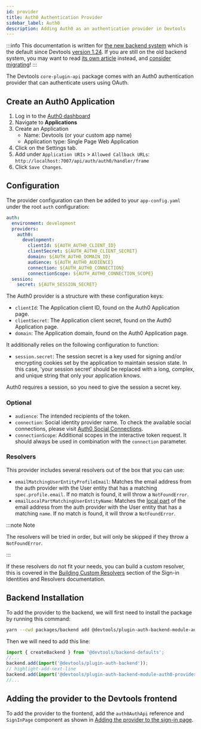 ```yaml
---
id: provider
title: Auth0 Authentication Provider
sidebar_label: Auth0
description: Adding Auth0 as an authentication provider in Devtools
---
```


:::info
This documentation is written for [the new backend system](../../backend-system/index.md) which is the default since Devtools
[version 1.24](../../releases/v1.24.0.md). If you are still on the old backend
system, you may want to read [its own article](./provider--old.md)
instead, and [consider migrating](../../backend-system/building-backends/08-migrating.md)!
:::

The Devtools `core-plugin-api` package comes with an Auth0 authentication
provider that can authenticate users using OAuth.

## Create an Auth0 Application

1. Log in to the [Auth0 dashboard](https://manage.auth0.com/dashboard/)
2. Navigate to **Applications**
3. Create an Application
   - Name: Devtools (or your custom app name)
   - Application type: Single Page Web Application
4. Click on the Settings tab.
5. Add under `Application URIs` > `Allowed Callback URLs`:
   `http://localhost:7007/api/auth/auth0/handler/frame`
6. Click `Save Changes`.

## Configuration

The provider configuration can then be added to your `app-config.yaml` under the
root `auth` configuration:

```yaml
auth:
  environment: development
  providers:
    auth0:
      development:
        clientId: ${AUTH_AUTH0_CLIENT_ID}
        clientSecret: ${AUTH_AUTH0_CLIENT_SECRET}
        domain: ${AUTH_AUTH0_DOMAIN_ID}
        audience: ${AUTH_AUTH0_AUDIENCE}
        connection: ${AUTH_AUTH0_CONNECTION}
        connectionScope: ${AUTH_AUTH0_CONNECTION_SCOPE}
  session:
    secret: ${AUTH_SESSION_SECRET}
```

The Auth0 provider is a structure with these configuration keys:

- `clientId`: The Application client ID, found on the Auth0 Application page.
- `clientSecret`: The Application client secret, found on the Auth0 Application
  page.
- `domain`: The Application domain, found on the Auth0 Application page.

It additionally relies on the following configuration to function:

- `session.secret`: The session secret is a key used for signing and/or encrypting cookies set by the application to maintain session state. In this case, 'your session secret' should be replaced with a long, complex, and unique string that only your application knows.

Auth0 requires a session, so you need to give the session a secret key.

### Optional

- `audience`: The intended recipients of the token.
- `connection`: Social identity provider name. To check the available social connections, please visit [Auth0 Social Connections](https://marketplace.auth0.com/features/social-connections).
- `connectionScope`: Additional scopes in the interactive token request. It should always be used in combination with the `connection` parameter.

### Resolvers

This provider includes several resolvers out of the box that you can use:

- `emailMatchingUserEntityProfileEmail`: Matches the email address from the auth provider with the User entity that has a matching `spec.profile.email`. If no match is found, it will throw a `NotFoundError`.
- `emailLocalPartMatchingUserEntityName`: Matches the [local part](https://en.wikipedia.org/wiki/Email_address#Local-part) of the email address from the auth provider with the User entity that has a matching `name`. If no match is found, it will throw a `NotFoundError`.

:::note Note

The resolvers will be tried in order, but will only be skipped if they throw a `NotFoundError`.

:::

If these resolvers do not fit your needs, you can build a custom resolver, this is covered in the [Building Custom Resolvers](../identity-resolver.md#building-custom-resolvers) section of the Sign-in Identities and Resolvers documentation.

## Backend Installation

To add the provider to the backend, we will first need to install the package by running this command:

```bash title="from your Devtools root directory"
yarn --cwd packages/backend add @devtools/plugin-auth-backend-module-auth0-provider
```

Then we will need to add this line:

```ts title="packages/backend/src/index.ts"
import { createBackend } from '@devtools/backend-defaults';
//...
backend.add(import('@devtools/plugin-auth-backend'));
// highlight-add-next-line
backend.add(import('@devtools/plugin-auth-backend-module-auth0-provider'));
//...
```

## Adding the provider to the Devtools frontend

To add the provider to the frontend, add the `auth0AuthApi` reference and
`SignInPage` component as shown in
[Adding the provider to the sign-in page](../index.md#sign-in-configuration).
